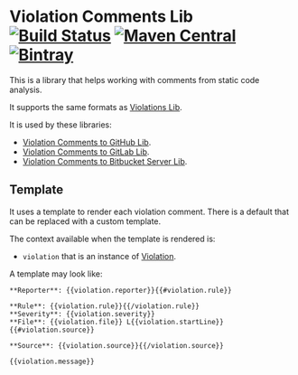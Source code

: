 # Violation Comments Lib [![Build Status](https://travis-ci.org/tomasbjerre/violation-comments-lib.svg?branch=master)](https://travis-ci.org/tomasbjerre/violation-comments-lib) [![Maven Central](https://maven-badges.herokuapp.com/maven-central/se.bjurr.violations/violation-comments-lib/badge.svg)](https://maven-badges.herokuapp.com/maven-central/se.bjurr.violations/violation-comments-lib) [ ![Bintray](https://api.bintray.com/packages/tomasbjerre/tomasbjerre/se.bjurr.violations%3Aviolation-comments-lib/images/download.svg) ](https://bintray.com/tomasbjerre/tomasbjerre/se.bjurr.violations%3Aviolation-comments-lib/_latestVersion)

This is a library that helps working with comments from static code analysis.

It supports the same formats as [Violations Lib](https://github.com/tomasbjerre/violations-lib).

It is used by these libraries:
 * [Violation Comments to GitHub Lib](https://github.com/tomasbjerre/violation-comments-to-github-lib).
 * [Violation Comments to GitLab Lib](https://github.com/tomasbjerre/violation-comments-to-gitlab-lib).
 * [Violation Comments to Bitbucket Server Lib](https://github.com/tomasbjerre/violation-comments-to-bitbucket-server-lib).

## Template

It uses a template to render each violation comment. There is a default that can be replaced with a custom template. 

The context available when the template is rendered is:

 * `violation` that is an instance of [Violation](src/main/java/se/bjurr/violations/comments/lib/model/ViolationData.java).

A template may look like:

```
**Reporter**: {{violation.reporter}}{{#violation.rule}}

**Rule**: {{violation.rule}}{{/violation.rule}}
**Severity**: {{violation.severity}}
**File**: {{violation.file}} L{{violation.startLine}}{{#violation.source}}

**Source**: {{violation.source}}{{/violation.source}}

{{violation.message}}
```
